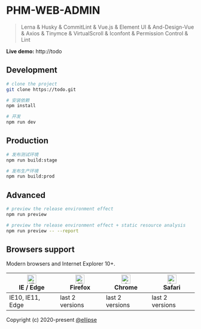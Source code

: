 # PHM-WEB-ADMIN

> Lerna & Husky & CommitLint & Vue.js & Element UI & And-Design-Vue & Axios & Tinymce & VirtualScroll & Iconfont & Permission Control & Lint

**Live demo:** http://todo

## Development

```bash
# clone the project
git clone https://todo.git

# 安装依赖
npm install

# 开发
npm run dev
```

## Production

```bash
# 发布测试环境
npm run build:stage

# 发布生产环境
npm run build:prod
```

## Advanced

```bash
# preview the release environment effect
npm run preview

# preview the release environment effect + static resource analysis
npm run preview -- --report
```

## Browsers support

Modern browsers and Internet Explorer 10+.

| [<img src="https://raw.githubusercontent.com/alrra/browser-logos/master/src/edge/edge_48x48.png" alt="IE / Edge" width="24px" height="24px" />](http://godban.github.io/browsers-support-badges/)</br>IE / Edge | [<img src="https://raw.githubusercontent.com/alrra/browser-logos/master/src/firefox/firefox_48x48.png" alt="Firefox" width="24px" height="24px" />](http://godban.github.io/browsers-support-badges/)</br>Firefox | [<img src="https://raw.githubusercontent.com/alrra/browser-logos/master/src/chrome/chrome_48x48.png" alt="Chrome" width="24px" height="24px" />](http://godban.github.io/browsers-support-badges/)</br>Chrome | [<img src="https://raw.githubusercontent.com/alrra/browser-logos/master/src/safari/safari_48x48.png" alt="Safari" width="24px" height="24px" />](http://godban.github.io/browsers-support-badges/)</br>Safari |
| --------- | --------- | --------- | --------- |
| IE10, IE11, Edge| last 2 versions| last 2 versions| last 2 versions

Copyright (c) 2020-present [@ellipse](https://twitter.com/ellipse_120)
